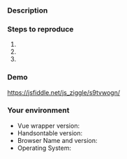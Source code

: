 ### Description
<!--- Tell us what happens and what should happen -->

### Steps to reproduce
<!--- Provide steps to reproduce this issue -->
1.
2.
3.

### Demo
<!--- Provide a link to a live example on JSFiddle or Codepen or fill the following demo with your settings -->
https://jsfiddle.net/js_ziggle/s9tvwogn/

### Your environment
* Vue wrapper version:
* Handsontable version:
* Browser Name and version:
* Operating System:

